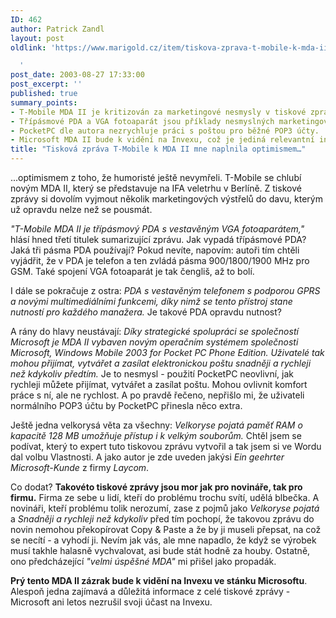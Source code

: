 ```yaml
---
ID: 462
author: Patrick Zandl
layout: post
oldlink: 'https://www.marigold.cz/item/tiskova-zprava-t-mobile-k-mda-ii-mne-naplnila-optimismem

  '
post_date: 2003-08-27 17:33:00
post_excerpt: ''
published: true
summary_points:
- T-Mobile MDA II je kritizován za marketingové nesmysly v tiskové zprávě.
- Třípásmové PDA a VGA fotoaparát jsou příklady nesmyslných marketingových formulací.
- PocketPC dle autora nezrychluje práci s poštou pro běžné POP3 účty.
- Microsoft MDA II bude k vidění na Invexu, což je jediná relevantní informace.
title: "Tisková zpráva T-Mobile k MDA II mne naplnila optimismem…"
---
```


<p>
...optimismem z toho, že humoristé ještě nevymřeli. T-Mobile se chlubí novým MDA II, který se představuje na IFA veletrhu v Berlíně. Z tiskové zprávy si dovolím vyjmout několik marketingových výstřelů do davu, kterým už opravdu nelze než se pousmát.</p>

<p>
<EM>"T-Mobile MDA II je třípásmový PDA s vestavěným VGA fotoaparátem,"</EM> hlásí hned třetí titulek sumarizující zprávu. Jak vypadá třípásmové PDA? Jaká tři pásma PDA používají? Pokud nevíte, napovím: autoři tím chtěli vyjádřit, že v PDA je telefon a ten zvládá pásma 900/1800/1900 MHz pro GSM. Také spojení VGA fotoaparát je tak čengliš, až to bolí. </p>

<p>
I dále se pokračuje z ostra: <EM>PDA s vestavěným telefonem s podporou GPRS a novými multimediálními funkcemi, díky nimž se tento přístroj stane nutností pro každého manažera.</EM> Je takové PDA opravdu nutnost? </p>

<p>
A rány do hlavy neustávají:&#160;<EM>Díky strategické spolupráci se společností Microsoft je MDA II vybaven novým operačním systémem společnosti Microsoft, Windows Mobile 2003 for Pocket PC Phone Edition. Uživatelé tak mohou přijímat, vytvářet a zasílat elektronickou poštu snadněji a rychleji než kdykoliv předtím.</EM> Je to nesmysl - použití PocketPC neovlivní, jak rychleji můžete přijímat, vytvářet a zasílat poštu. Mohou ovlivnit komfort práce s ní, ale ne rychlost. A po pravdě řečeno, nepřišlo mi, že uživateli normálního POP3 účtu by PocketPC přinesla něco extra. </p>

<p>
Ještě jedna velkorysá věta za všechny: <EM>Velkoryse pojatá paměť RAM o kapacitě 128 MB umožňuje přístup i k velkým souborům.</EM> Chtěl jsem se podívat, který to expert tuto tiskovou zprávu vytvořil a tak jsem si ve Wordu dal volbu Vlastnosti. A jako autor je zde uveden jakýsi <EM>Ein geehrter Microsoft-Kunde</EM> z firmy <EM>Laycom</EM>. </p>

<p>
Co dodat? <STRONG>Takovéto tiskové zprávy jsou mor jak pro novináře, tak pro firmu.</STRONG> Firma ze sebe u lidí, kteří do problému trochu svítí, udělá blbečka. A novináři, kteří problému tolik nerozumí, zase z pojmů jako <EM>Velkoryse pojatá</EM> a <EM>Snadněji a rychleji než kdykoliv</EM> před tím pochopí, že takovou zprávu do novin nemohou překopírovat Copy &amp; Paste a že by ji museli přepsat, na což se necítí - a vyhodí ji. Nevím jak vás, ale mne napadlo, že když se výrobek musí takhle halasně vychvalovat, asi bude stát hodně za houby. Ostatně, ono předcházející <EM>"velmi úspěšné MDA"</EM> mi přišel jako propadák. </p>

<p>
<STRONG>Prý tento MDA II zázrak bude k vidění na Invexu ve stánku Microsoftu</STRONG>. Alespoň jedna zajímavá a důležitá informace z celé tiskové zprávy - Microsoft ani letos nezrušil svoji účast na Invexu.</p>